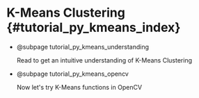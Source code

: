 K-Means Clustering {#tutorial_py_kmeans_index}
==================

-   @subpage tutorial_py_kmeans_understanding

    Read to get an intuitive understanding of K-Means Clustering

-   @subpage tutorial_py_kmeans_opencv

    Now let's try K-Means functions in OpenCV
